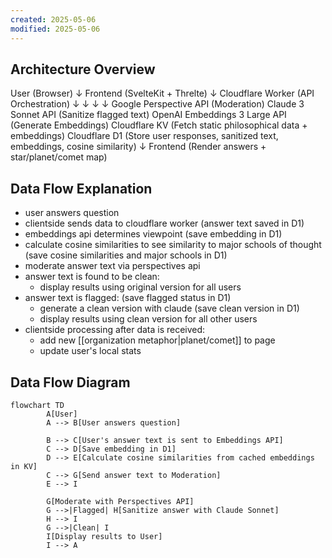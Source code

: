 ```yaml
---
created: 2025-05-06
modified: 2025-05-06
---
```

## Architecture Overview
User (Browser)
     ↓
Frontend (SvelteKit + Threlte)
     ↓
Cloudflare Worker (API Orchestration)
     ↓ ↓ ↓ ↓
Google Perspective API (Moderation)
Claude 3 Sonnet API (Sanitize flagged text)
OpenAI Embeddings 3 Large API (Generate Embeddings)
Cloudflare KV (Fetch static philosophical data + embeddings)
Cloudflare D1 (Store user responses, sanitized text, embeddings, cosine similarity)
     ↓
Frontend (Render answers + star/planet/comet map)

## Data Flow Explanation
* user answers question
* clientside sends data to cloudflare worker (answer text saved in D1)
* embeddings api determines viewpoint (save embedding in D1)
* calculate cosine similarities to see similarity to major schools of thought (save cosine similarities and major schools in D1)
* moderate answer text via perspectives api
* answer text is found to be clean:
	* display results using original version for all users
* answer text is flagged: (save flagged status in D1)
	* generate a clean version with claude (save clean version in D1)
	* display results using clean version for all other users
* clientside processing after data is received:
	* add new [[organization metaphor|planet/comet]] to page
	* update user's local stats

## Data Flow Diagram
```mermaid
flowchart TD
        A[User]
        A --> B[User answers question]
    
        B --> C[User's answer text is sent to Embeddings API]
        C --> D[Save embedding in D1]
        D --> E[Calculate cosine similarities from cached embeddings in KV]
        C --> G[Send answer text to Moderation]
        E --> I
    
        G[Moderate with Perspectives API]
        G -->|Flagged| H[Sanitize answer with Claude Sonnet]
        H --> I
        G -->|Clean| I
        I[Display results to User]
        I --> A

```


